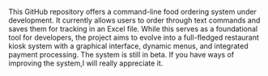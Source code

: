 This GitHub repository offers a command-line food ordering system under development. It currently allows users to order through text commands and saves them for tracking in an Excel file. While this serves as a foundational tool for developers, the project aims to evolve into a full-fledged restaurant kiosk system with a graphical interface, dynamic menus, and integrated payment processing. The system is still in beta. If you have ways of improving the system,I will really appreciate it.
